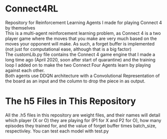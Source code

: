 # Connect4RL
Repository for Reinforcement Learning Agents I made for playing Connect 4 by themselves<br>
This is a multi-agent reinforcement learning problem, as Connect 4 is a two player game where the moves that you make are very much based on the moves your opponent will make. As such, a forget buffer is implemented (not just for computational ease, although that is a big factor)<br>
The customLib.py file contains the Connect 4 game engine that I made a long time ago (April 2020, soon after start of quarantine) and the training loop I added on to make the two Connect Four Agents learn by playing against each other.<br>
Both agents use DDQN architecture with a Convolutional Representation of the board as an input and the column to drop the piece in as output.

# The h5 Files in This Repository
All the .h5 files in this repository are weight files, and their names will detail which player (X or O) they are playing for (P1 for X and P2 for O), how many episodes they trained for, and the value of forget buffer times batch_size, respectivley. You can test each model with test.py
